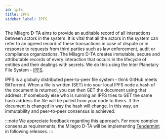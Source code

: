 ```yaml
---
id: ipfs
title: IPFS
sidebar_label: IPFS
---
```

The Milagro D-TA aims to provide an auditable record of all interactions between actors in the system. It is vital that all the actors in the system can refer to an agreed record of these transactions in case of dispute or in response to requests from third parties such as law enforcement, audit or compliance organizations.  The Milagro D-TA creates immutable, secure and attributable records of every interaction that occurs in the lifecycle of entities and their dealings with secrets. We do this using the Inter Planetary File System - [IPFS](https://ipfs.io/).

IPFS is a globally distributed peer-to-peer file system - think GitHub meets BitTorrent. When a file is written (SET) into your local IPFS node a hash of the document is returned, you can then GET the document using that address. If somebody else who is running an IPFS tries to GET the same hash address the file will be pulled from your node to theirs. If the document is changed in way the hash will change. In this way, an immutability and peer-to-peer consensus is achieved.

:::note We appreciate feedback regarding this approach.
For more complex consensus requirements, the Milagro D-TA will be implementing [Tendermint](https://tendermint.com/) in following releases.
:::

